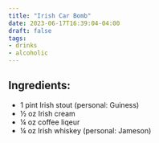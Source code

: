 ```yaml
---
title: "Irish Car Bomb"
date: 2023-06-17T16:39:04-04:00
draft: false
tags:
- drinks
- alcoholic
---
```


## Ingredients:
- 1 pint Irish stout (personal: Guiness)
- &frac12; oz Irish cream
- &frac14; oz coffee liqeur
- &frac14; oz Irish whiskey (personal: Jameson)
